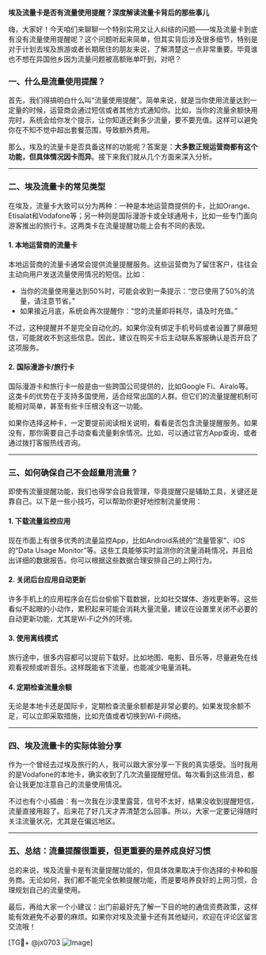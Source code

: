 **埃及流量卡是否有流量使用提醒？深度解读流量卡背后的那些事儿**

嗨，大家好！今天咱们来聊聊一个特别实用又让人纠结的问题——埃及流量卡到底有没有流量使用提醒呢？这个问题听起来简单，但其实背后涉及很多细节，特别是对于计划去埃及旅游或者长期居住的朋友来说，了解清楚这一点非常重要。毕竟谁也不想在异国他乡因为流量问题被高额账单吓到，对吧？

### **一、什么是流量使用提醒？**
首先，我们得搞明白什么叫“流量使用提醒”。简单来说，就是当你使用流量达到一定量的时候，运营商会通过短信或者其他方式通知你。比如，当你的流量余额快用完时，系统会给你发个提示，让你知道还剩多少流量，要不要充值。这样可以避免你在不知不觉中超出套餐范围，导致额外费用。

那么，埃及的流量卡是否具备这样的功能呢？答案是：**大多数正规运营商都有这个功能，但具体情况因卡而异**。接下来我们就从几个方面来深入分析。

---

### **二、埃及流量卡的常见类型**
在埃及，流量卡大致可以分为两种：一种是本地运营商提供的卡，比如Orange、Etisalat和Vodafone等；另一种则是国际漫游卡或全球通用卡，比如一些专门面向游客推出的旅行卡。这两类卡在流量提醒功能上会有不同的表现。

#### **1. 本地运营商的流量卡**
本地运营商的流量卡通常会提供流量提醒服务。这些运营商为了留住客户，往往会主动向用户发送流量使用情况的短信。比如：

- 当你的流量使用量达到50%时，可能会收到一条提示：“您已使用了50%的流量，请注意节省。”
- 如果接近月底，系统会再次提醒你：“您的流量即将耗尽，请及时充值。”

不过，这种提醒并不是完全自动化的。如果你没有绑定手机号码或者设置了屏蔽短信，可能就收不到这些信息。因此，建议在购买卡后主动联系客服确认是否开启了这项服务。

#### **2. 国际漫游卡/旅行卡**
国际漫游卡和旅行卡一般是由一些跨国公司提供的，比如Google Fi、Airalo等。这类卡的优势在于支持多国使用，适合经常出国的人群。但它们的流量提醒机制可能相对简单，甚至有些卡压根没有这一功能。

如果你选择这种卡，一定要提前阅读相关说明，看看是否包含流量提醒服务。如果没有，那你需要自己手动查看流量剩余情况。比如，可以通过官方App查询，或者通过拨打客服热线咨询。

---

### **三、如何确保自己不会超量用流量？**
即使有流量提醒功能，我们也得学会自我管理，毕竟提醒只是辅助工具，关键还是靠自己。以下是一些小技巧，可以帮助你更好地控制流量使用：

#### **1. 下载流量监控应用**
现在市面上有很多优秀的流量监控App，比如Android系统的“流量管家”、iOS的“Data Usage Monitor”等。这些工具能够实时监测你的流量消耗情况，并且给出详细的数据报告。你可以根据这些数据合理安排自己的上网行为。

#### **2. 关闭后台应用自动更新**
许多手机上的应用程序会在后台偷偷下载数据，比如社交媒体、游戏更新等。这些看似不起眼的小动作，累积起来可能会消耗大量流量。建议在设置里关闭不必要的自动更新功能，尤其是Wi-Fi之外的环境。

#### **3. 使用离线模式**
旅行途中，很多内容都可以提前下载好。比如地图、电影、音乐等，尽量避免在线观看视频或听音乐。这样既能省下流量，也能减少电量消耗。

#### **4. 定期检查流量余额**
无论是本地卡还是国际卡，定期检查流量余额都是非常必要的。如果发现余额不足，可以立即采取措施，比如充值或者切换到Wi-Fi网络。

---

### **四、埃及流量卡的实际体验分享**
作为一个曾经去过埃及旅行的人，我可以跟大家分享一下我的真实感受。当时我用的是Vodafone的本地卡，确实收到了几次流量提醒短信。每次看到这些消息，都会让我更加注意自己的流量使用情况。

不过也有个小插曲：有一次我在沙漠里露营，信号不太好，结果没收到提醒短信，流量直接用超了。后来花了好几天才弄清楚怎么回事。所以，大家一定要记得随时关注流量状况，尤其是在偏远地区。

---

### **五、总结：流量提醒很重要，但更重要的是养成良好习惯**
总的来说，埃及流量卡是有流量提醒功能的，但具体效果取决于你选择的卡种和服务商。无论如何，我们都不能完全依赖提醒功能，而是要培养良好的上网习惯，合理规划自己的流量使用。

最后，再给大家一个小建议：出门前最好先了解一下目的地的通信资费政策，这样能有效避免不必要的麻烦。如果你对埃及流量卡还有其他疑问，欢迎在评论区留言交流哦！

[TG💪+ @jx0703 ![Image](https://github.com/user-attachments/assets/dbca1d08-cadb-493c-b0ec-ad6f7a83f270)]